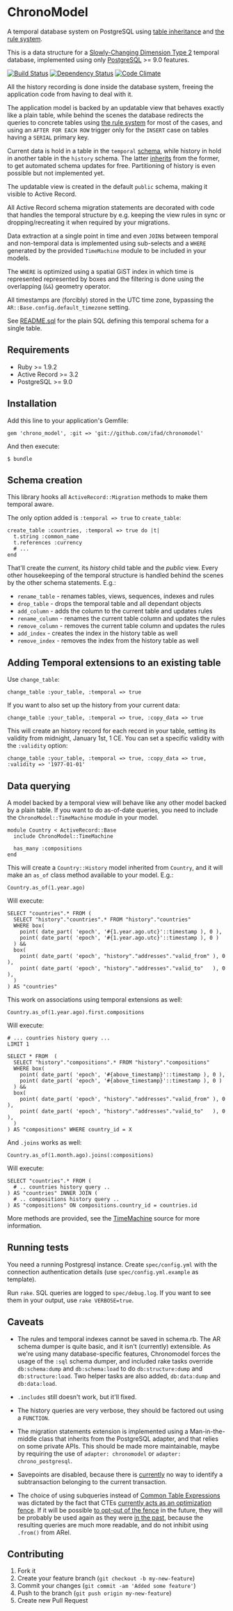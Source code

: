 # ChronoModel

A temporal database system on PostgreSQL using
[table inheritance](http://www.postgresql.org/docs/9.0/static/ddl-inherit.html) and
[the rule system](http://www.postgresql.org/docs/9.0/static/rules-update.html).

This is a data structure for a
[Slowly-Changing Dimension Type 2](http://en.wikipedia.org/wiki/Slowly_changing_dimension#Type_2)
temporal database, implemented using only [PostgreSQL](http://www.postgresql.org) >= 9.0 features.

[![Build Status](https://travis-ci.org/ifad/chronomodel.png?branch=master)](https://travis-ci.org/ifad/chronomodel)
[![Dependency Status](https://gemnasium.com/ifad/chronomodel.png)](https://gemnasium.com/ifad/chronomodel)
[![Code Climate](https://codeclimate.com/github/ifad/chronomodel.png)](https://codeclimate.com/github/ifad/chronomodel)

All the history recording is done inside the database system, freeing the application code from
having to deal with it.

The application model is backed by an updatable view that behaves exactly like a plain table, while
behind the scenes the database redirects the queries to concrete tables using
[the rule system](http://www.postgresql.org/docs/9.0/static/rules-update.html) for most of the cases,
and using an `AFTER FOR EACH ROW` trigger only for the `INSERT` case on tables
having a `SERIAL` primary key.

Current data is hold in a table in the `temporal` [schema](http://www.postgresql.org/docs/9.0/static/ddl-schemas.html),
while history in hold in another table in the `history` schema. The latter
[inherits](http://www.postgresql.org/docs/9.0/static/ddl-inherit.html) from the former, to get
automated schema updates for free. Partitioning of history is even possible but not implemented
yet.

The updatable view is created in the default `public` schema, making it visible to Active Record.

All Active Record schema migration statements are decorated with code that handles the temporal
structure by e.g. keeping the view rules in sync or dropping/recreating it when required by your
migrations.

Data extraction at a single point in time and even `JOIN`s between temporal and non-temporal data
is implemented using sub-selects and a `WHERE` generated by the provided `TimeMachine` module to
be included in your models.

The `WHERE` is optimized using a spatial GiST index in which time is represented represented by
boxes and the filtering is done using the overlapping (`&&`) geometry operator.

All timestamps are (forcibly) stored in the UTC time zone, bypassing the `AR::Base.config.default_timezone`
setting.

See [README.sql](https://github.com/ifad/chronomodel/blob/master/README.sql) for the plain SQL
defining this temporal schema for a single table.


## Requirements

* Ruby &gt;= 1.9.2
* Active Record &gt;= 3.2
* PostgreSQL &gt;= 9.0


## Installation

Add this line to your application's Gemfile:

    gem 'chrono_model', :git => 'git://github.com/ifad/chronomodel'

And then execute:

    $ bundle


## Schema creation

This library hooks all `ActiveRecord::Migration` methods to make them temporal aware.

The only option added is `:temporal => true` to `create_table`:

    create_table :countries, :temporal => true do |t|
      t.string :common_name
      t.references :currency
      # ...
    end

That'll create the _current_, its _history_ child table and the _public_ view.
Every other housekeeping of the temporal structure is handled behind the scenes
by the other schema statements. E.g.:

 * `rename_table`  - renames tables, views, sequences, indexes and rules
 * `drop_table`    - drops the temporal table and all dependant objects
 * `add_column`    - adds the column to the current table and updates rules
 * `rename_column` - renames the current table column and updates the rules
 * `remove_column` - removes the current table column and updates the rules
 * `add_index`     - creates the index in the history table as well
 * `remove_index`  - removes the index from the history table as well


## Adding Temporal extensions to an existing table

Use `change_table`:

    change_table :your_table, :temporal => true

If you want to also set up the history from your current data:

    change_table :your_table, :temporal => true, :copy_data => true

This will create an history record for each record in your table, setting its
validity from midnight, January 1st, 1 CE. You can set a specific validity
with the `:validity` option:

    change_table :your_table, :temporal => true, :copy_data => true, :validity => '1977-01-01'


## Data querying

A model backed by a temporal view will behave like any other model backed by a
plain table. If you want to do as-of-date queries, you need to include the
`ChronoModel::TimeMachine` module in your model.

    module Country < ActiveRecord::Base
      include ChronoModel::TimeMachine

      has_many :compositions
    end

This will create a `Country::History` model inherited from `Country`, and it
will make an `as_of` class method available to your model. E.g.:

    Country.as_of(1.year.ago)

Will execute:

    SELECT "countries".* FROM (
      SELECT "history"."countries".* FROM "history"."countries"
      WHERE box(
        point( date_part( 'epoch', '#{1.year.ago.utc}'::timestamp ), 0 ),
        point( date_part( 'epoch', '#{1.year.ago.utc}'::timestamp ), 0 )
      ) &&
      box(
        point( date_part( 'epoch', "history"."addresses"."valid_from" ), 0 ),
        point( date_part( 'epoch', "history"."addresses"."valid_to"   ), 0 ),
      )
    ) AS "countries"

This work on associations using temporal extensions as well:

    Country.as_of(1.year.ago).first.compositions

Will execute:

    # ... countries history query ...
    LIMIT 1

    SELECT * FROM  (
      SELECT "history"."compositions".* FROM "history"."compositions"
      WHERE box(
        point( date_part( 'epoch', '#{above_timestamp}'::timestamp ), 0 ),
        point( date_part( 'epoch', '#{above_timestamp}'::timestamp ), 0 )
      ) &&
      box(
        point( date_part( 'epoch', "history"."addresses"."valid_from" ), 0 ),
        point( date_part( 'epoch', "history"."addresses"."valid_to"   ), 0 ),
      )
    ) AS "compositions" WHERE country_id = X

And `.joins` works as well:

    Country.as_of(1.month.ago).joins(:compositions)

Will execute:

    SELECT "countries".* FROM (
      # .. countries history query ..
    ) AS "countries" INNER JOIN (
      # .. compositions history query ..
    ) AS "compositions" ON compositions.country_id = countries.id

More methods are provided, see the
[TimeMachine](https://github.com/ifad/chronomodel/blob/master/lib/chrono_model/time_machine.rb) source
for more information.


## Running tests

You need a running Postgresql instance. Create `spec/config.yml` with the
connection authentication details (use `spec/config.yml.example` as template).

Run `rake`. SQL queries are logged to `spec/debug.log`. If you want to see
them in your output, use `rake VERBOSE=true`.

## Caveats

 * The rules and temporal indexes cannot be saved in schema.rb. The AR
   schema dumper is quite basic, and it isn't (currently) extensible.
   As we're using many database-specific features, Chronomodel forces the
   usage of the `:sql` schema dumper, and included rake tasks override
   `db:schema:dump` and `db:schema:load` to do `db:structure:dump` and
   `db:structure:load`. Two helper tasks are also added, `db:data:dump`
   and `db:data:load`.

 * `.includes` still doesn't work, but it'll fixed.

 * The history queries are very verbose, they should be factored out using a
   `FUNCTION`.

 * The migration statements extension is implemented using a Man-in-the-middle
   class that inherits from the PostgreSQL adapter, and that relies on some
   private APIs. This should be made more maintainable, maybe by requiring
   the use of `adapter: chronomodel` or `adapter: chrono_postgresql`.

 * Savepoints are disabled, because there is
   [currently](http://archives.postgresql.org/pgsql-hackers/2012-08/msg01094.php)
   no way to identify a subtransaction belonging to the current transaction.

 * The choice of using subqueries instead of [Common Table Expressions](http://www.postgresql.org/docs/9.0/static/queries-with.html)
   was dictated by the fact that CTEs [currently acts as an optimization
   fence](http://archives.postgresql.org/pgsql-hackers/2012-09/msg00700.php).
   If it will be possible [to opt-out of the
   fence](http://archives.postgresql.org/pgsql-hackers/2012-10/msg00024.php)
   in the future, they will be probably be used again as they were [in the
   past](https://github.com/ifad/chronomodel/commit/18f4c4b), because the
   resulting queries are much more readable, and do not inhibit using
   `.from()` from ARel.


## Contributing

 1. Fork it
 2. Create your feature branch (`git checkout -b my-new-feature`)
 3. Commit your changes (`git commit -am 'Added some feature'`)
 4. Push to the branch (`git push origin my-new-feature`)
 5. Create new Pull Request
